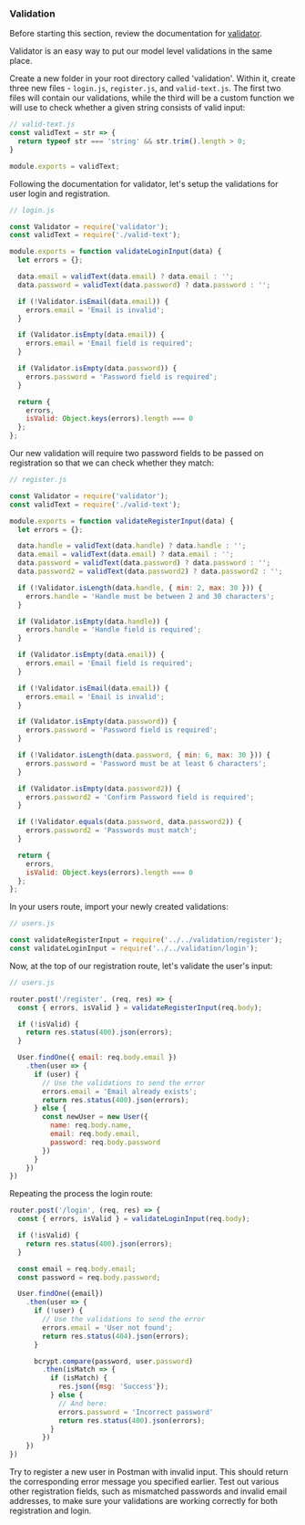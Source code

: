 ### Validation

Before starting this section, review the documentation for [validator](https://github.com/chriso/validator.js/).

Validator is an easy way to put our model level validations in the same place.

Create a new folder in your root directory called 'validation'. Within it, create three new files - ```login.js```, ```register.js```, and ```valid-text.js```. The first two files will contain our validations, while the third will be a custom function we will use to check whether a given string consists of valid input:

```JavaScript
// valid-text.js
const validText = str => {
  return typeof str === 'string' && str.trim().length > 0;
}

module.exports = validText;
```

Following the documentation for validator, let's setup the validations for user login and registration. 

```JavaScript
// login.js

const Validator = require('validator');
const validText = require('./valid-text');

module.exports = function validateLoginInput(data) {
  let errors = {};

  data.email = validText(data.email) ? data.email : '';
  data.password = validText(data.password) ? data.password : '';

  if (!Validator.isEmail(data.email)) {
    errors.email = 'Email is invalid';
  }

  if (Validator.isEmpty(data.email)) {
    errors.email = 'Email field is required';
  }

  if (Validator.isEmpty(data.password)) {
    errors.password = 'Password field is required';
  }

  return {
    errors,
    isValid: Object.keys(errors).length === 0
  };
};
```

Our new validation will require two password fields to be passed on registration so that we can check whether they match:

```JavaScript
// register.js

const Validator = require('validator');
const validText = require('./valid-text');

module.exports = function validateRegisterInput(data) {
  let errors = {};

  data.handle = validText(data.handle) ? data.handle : '';
  data.email = validText(data.email) ? data.email : '';
  data.password = validText(data.password) ? data.password : '';
  data.password2 = validText(data.password2) ? data.password2 : '';

  if (!Validator.isLength(data.handle, { min: 2, max: 30 })) {
    errors.handle = 'Handle must be between 2 and 30 characters';
  }

  if (Validator.isEmpty(data.handle)) {
    errors.handle = 'Handle field is required';
  }

  if (Validator.isEmpty(data.email)) {
    errors.email = 'Email field is required';
  }

  if (!Validator.isEmail(data.email)) {
    errors.email = 'Email is invalid';
  }

  if (Validator.isEmpty(data.password)) {
    errors.password = 'Password field is required';
  }

  if (!Validator.isLength(data.password, { min: 6, max: 30 })) {
    errors.password = 'Password must be at least 6 characters';
  }

  if (Validator.isEmpty(data.password2)) {
    errors.password2 = 'Confirm Password field is required';
  }

  if (!Validator.equals(data.password, data.password2)) {
    errors.password2 = 'Passwords must match';
  }

  return {
    errors,
    isValid: Object.keys(errors).length === 0
  };
};
```

In your users route, import your newly created validations:

```JavaScript
// users.js

const validateRegisterInput = require('../../validation/register');
const validateLoginInput = require('../../validation/login');
```

Now, at the top of our registration route, let's validate the user's input:

```JavaScript
// users.js

router.post('/register', (req, res) => {
  const { errors, isValid } = validateRegisterInput(req.body);

  if (!isValid) {
    return res.status(400).json(errors);
  }

  User.findOne({ email: req.body.email })
    .then(user => {
      if (user) {
        // Use the validations to send the error
        errors.email = 'Email already exists';
        return res.status(400).json(errors);
      } else {
        const newUser = new User({
          name: req.body.name,
          email: req.body.email,
          password: req.body.password
        })
      }
    })
})
```

Repeating the process the login route:

```JavaScript
router.post('/login', (req, res) => {
  const { errors, isValid } = validateLoginInput(req.body);

  if (!isValid) {
    return res.status(400).json(errors);
  }

  const email = req.body.email;
  const password = req.body.password;

  User.findOne({email})
    .then(user => {
      if (!user) {
        // Use the validations to send the error
        errors.email = 'User not found';
        return res.status(404).json(errors);
      }

      bcrypt.compare(password, user.password)
        .then(isMatch => {
          if (isMatch) {
            res.json({msg: 'Success'});
          } else {
            // And here:
            errors.password = 'Incorrect password'
            return res.status(400).json(errors);
          }
        })
    })
})
```

Try to register a new user in Postman with invalid input. This should return the corresponding error message you specified earlier. Test out various other registration fields, such as mismatched passwords and invalid email addresses, to make sure your validations are working correctly for both registration and login.